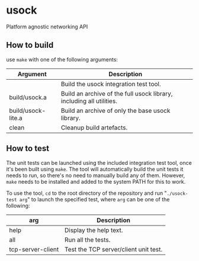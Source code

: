 # usock
Platform agnostic networking API

## How to build
use ```make``` with one of the following arguments:

| Argument | Description |
|----------|-------------|
| | Build the usock integration test tool. |
| build/usock.a | Build an archive of the full usock library, including all utilities. | 
| build/usock-lite.a | Build an archive of only the base usock library. | 
| clean | Cleanup build artefacts. |

## How to test
The unit tests can be launched using the included integration test tool, once it's been built using ``` make ```.
The tool will automatically build the unit tests it needs to run, so there's no need to manually build any of them.
However, ```make``` needs to be installed and added to the system PATH for this to work.

To use the tool, ```cd``` to the root directory of the repository and run "```./usock-test arg```" to launch the specified test, where ```arg``` can be one of the following:

| arg | Description |
|-----|-------------|
| help | Display the help text. |
| all | Run all the tests. |
| tcp-server-client | Test the TCP server/client unit test. |

